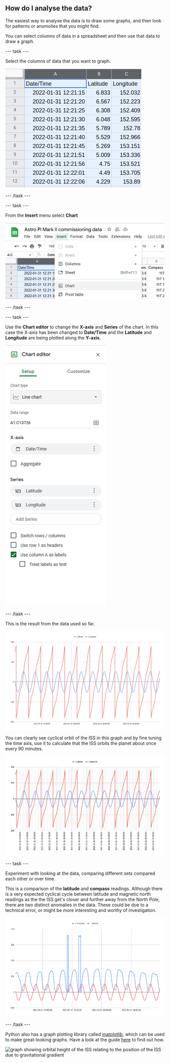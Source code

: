 ## How do I analyse the data?

The easiest way to analyse the data is to draw some graphs, and then look for patterns or anomolies that you might find.

You can select columns of data in a spreadsheet and then use that data to draw a graph.

--- task ---

Select the columns of data that you want to graph.

![Date/Time, Latitude and Longitude columns selected in Google sheets](images/select-rows.png)

--- /task ---

--- task ---

From the **Insert** menu select **Chart**

![Insert menu opened with chart highlighted in Google Sheets](images/create-chart.png)

--- /task ---

--- task ---

Use the **Chart editor** to change the **X-axis** and **Series** of the chart. In this case the X-axis has been changed to **Date/Time** and the **Latitude** and **Longitude** are being plotted along the **Y-axis**.

![Chart editor in Google Sheets](images/chart-editor.png)

--- /task ---

This is the result from the data used so far.

![graph showing longitude and latitude cyclically changing over time for the ISS](images/lon-lat-chart.png)

You can clearly see cyclical orbit of the ISS in this graph and by fine tuning the time axis, use it to calculate that the ISS orbits the planet about once every 90 minutes.

![orbital-graph](images/orbital-graph.png)

--- task ---

Experiment with looking at the data, comparing different sets compared each other or over time.

This is a comparison of the **latitude** and **compass** readings. Although there is a very expected cyclical cycle between latitude and magnetic north readings as the the ISS get's closer and further away from the North Pole, there are two distinct anomalies in the data. These could be due to a technical error, or might be more interesting and worthy of investigation.

![latitude and compass readings plotted against time, with a clear cyclcical pattern, but two large spikes that might be worth investigation](images/lat-compass.png)

--- /task ---

Python also has a graph plotting library called [matplotlib](http://matplotlib.org/), which can be used to make great-looking graphs. Have a look at the guide [here](https://github.com/raspberrypilearning/astro-pi-flight-data-analysis/blob/master/graphing.md) to find out how.

![graph showing orbital height of the ISS relating to the position of the ISS due to gravitational gradient](images/ISS_altitude.png)

